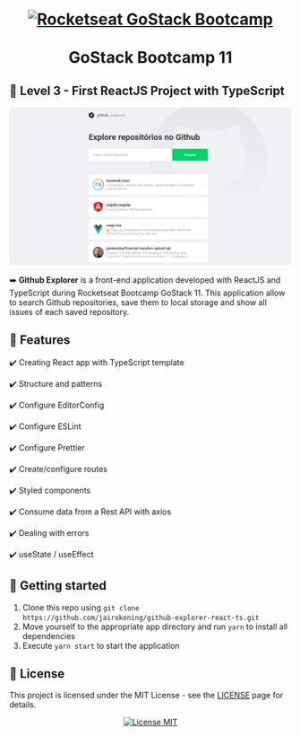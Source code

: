 <h1 align="center">
<br>
	<a href="https://rocketseat.com.br/gostack">
  <img src="https://i.pinimg.com/originals/d6/1f/ac/d61facac9cb3d1ef113bb67634707a0c.jpg" alt="Rocketseat GoStack Bootcamp">
	</a>
<br>
<br>
GoStack Bootcamp 11
</h1>

## :checkered_flag: Level 3 - First ReactJS Project with TypeScript

<img src="https://raw.githubusercontent.com/jairokoning/github-explorer-react-ts/master/src/assets/app_print.jpg" alt="Github Explorer">

:arrow_right:  **Github Explorer** is a front-end application developed with ReactJS and TypeScript during Rocketseat Bootcamp GoStack 11. This application allow to search Github repositories, save them to local storage and show all issues of each saved repository.

## :dart: Features
:heavy_check_mark: Creating React app with TypeScript template

:heavy_check_mark: Structure and patterns

:heavy_check_mark: Configure EditorConfig

:heavy_check_mark: Configure ESLint

:heavy_check_mark: Configure Prettier

:heavy_check_mark: Create/configure routes

:heavy_check_mark: Styled components

:heavy_check_mark: Consume data from a Rest API with axios

:heavy_check_mark: Dealing with errors

:heavy_check_mark: useState / useEffect


## :triangular_flag_on_post: Getting started

1. Clone this repo using `git clone https://github.com/jairokoning/github-explorer-react-ts.git`
2. Move yourself to the appropriate app directory and run `yarn` to install all dependencies
3. Execute `yarn start` to start the application

## :key: License

This project is licensed under the MIT License - see the [LICENSE](https://opensource.org/licenses/MIT) page for details.

<p align="center">
  <a href="https://opensource.org/licenses/MIT">
    <img src="https://img.shields.io/badge/License-MIT-blue.svg" alt="License MIT">
  </a>
</p>
